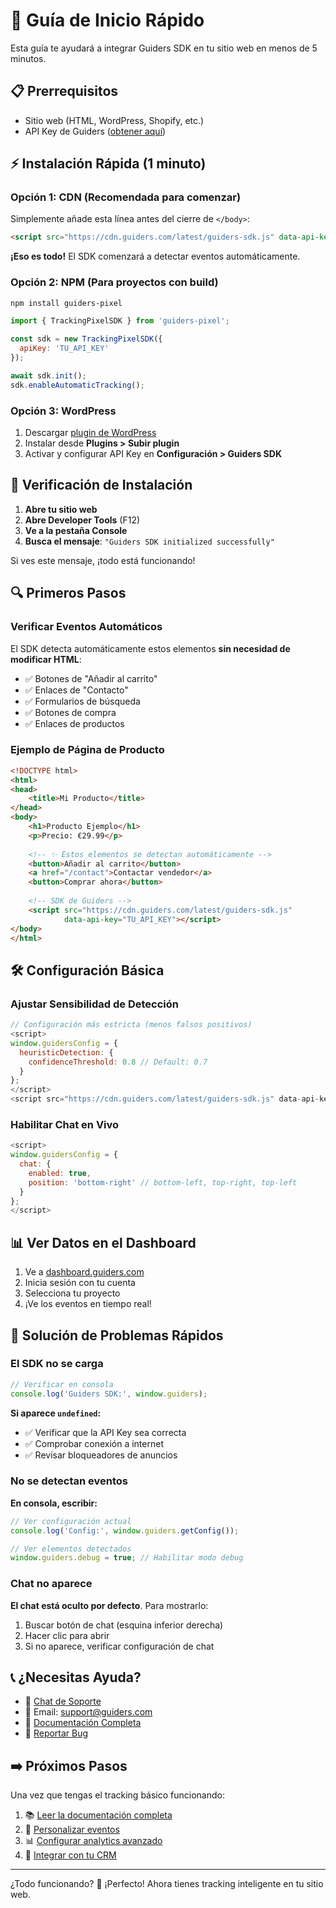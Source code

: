 # 🚀 Guía de Inicio Rápido

Esta guía te ayudará a integrar Guiders SDK en tu sitio web en menos de 5 minutos.

## 📋 Prerrequisitos

- Sitio web (HTML, WordPress, Shopify, etc.)
- API Key de Guiders ([obtener aquí](https://guiders.ancoradual.com))

## ⚡ Instalación Rápida (1 minuto)

### Opción 1: CDN (Recomendada para comenzar)

Simplemente añade esta línea antes del cierre de `</body>`:

```html
<script src="https://cdn.guiders.com/latest/guiders-sdk.js" data-api-key="TU_API_KEY"></script>
```

**¡Eso es todo!** El SDK comenzará a detectar eventos automáticamente.

### Opción 2: NPM (Para proyectos con build)

```bash
npm install guiders-pixel
```

```javascript
import { TrackingPixelSDK } from 'guiders-pixel';

const sdk = new TrackingPixelSDK({
  apiKey: 'TU_API_KEY'
});

await sdk.init();
sdk.enableAutomaticTracking();
```

### Opción 3: WordPress

1. Descargar [plugin de WordPress](../wordpress-plugin/)
2. Instalar desde **Plugins > Subir plugin**
3. Activar y configurar API Key en **Configuración > Guiders SDK**

## 🎯 Verificación de Instalación

1. **Abre tu sitio web**
2. **Abre Developer Tools** (F12)
3. **Ve a la pestaña Console**
4. **Busca el mensaje**: `"Guiders SDK initialized successfully"`

Si ves este mensaje, ¡todo está funcionando!

## 🔍 Primeros Pasos

### Verificar Eventos Automáticos

El SDK detecta automáticamente estos elementos **sin necesidad de modificar HTML**:

- ✅ Botones de "Añadir al carrito"
- ✅ Enlaces de "Contacto"
- ✅ Formularios de búsqueda
- ✅ Botones de compra
- ✅ Enlaces de productos

### Ejemplo de Página de Producto

```html
<!DOCTYPE html>
<html>
<head>
    <title>Mi Producto</title>
</head>
<body>
    <h1>Producto Ejemplo</h1>
    <p>Precio: €29.99</p>
    
    <!-- ✨ Estos elementos se detectan automáticamente -->
    <button>Añadir al carrito</button>
    <a href="/contact">Contactar vendedor</a>
    <button>Comprar ahora</button>
    
    <!-- SDK de Guiders -->
    <script src="https://cdn.guiders.com/latest/guiders-sdk.js" 
            data-api-key="TU_API_KEY"></script>
</body>
</html>
```

## 🛠️ Configuración Básica

### Ajustar Sensibilidad de Detección

```javascript
// Configuración más estricta (menos falsos positivos)
<script>
window.guidersConfig = {
  heuristicDetection: {
    confidenceThreshold: 0.8 // Default: 0.7
  }
};
</script>
<script src="https://cdn.guiders.com/latest/guiders-sdk.js" data-api-key="TU_API_KEY"></script>
```

### Habilitar Chat en Vivo

```javascript
<script>
window.guidersConfig = {
  chat: {
    enabled: true,
    position: 'bottom-right' // bottom-left, top-right, top-left
  }
};
</script>
```

## 📊 Ver Datos en el Dashboard

1. Ve a [dashboard.guiders.com](https://dashboard.guiders.com)
2. Inicia sesión con tu cuenta
3. Selecciona tu proyecto
4. ¡Ve los eventos en tiempo real!

## 🚨 Solución de Problemas Rápidos

### El SDK no se carga

```javascript
// Verificar en consola
console.log('Guiders SDK:', window.guiders);
```

**Si aparece `undefined`:**
- ✅ Verificar que la API Key sea correcta
- ✅ Comprobar conexión a internet
- ✅ Revisar bloqueadores de anuncios

### No se detectan eventos

**En consola, escribir:**
```javascript
// Ver configuración actual
console.log('Config:', window.guiders.getConfig());

// Ver elementos detectados
window.guiders.debug = true; // Habilitar modo debug
```

### Chat no aparece

**El chat está oculto por defecto**. Para mostrarlo:
1. Buscar botón de chat (esquina inferior derecha)
2. Hacer clic para abrir
3. Si no aparece, verificar configuración de chat

## 📞 ¿Necesitas Ayuda?

- 💬 [Chat de Soporte](https://guiders.ancoradual.com/support)
- 📧 Email: support@guiders.com
- 📖 [Documentación Completa](./PIXEL_ES.md)
- 🐛 [Reportar Bug](https://github.com/RogerPugaRuiz/guiders-sdk/issues)

## ➡️ Próximos Pasos

Una vez que tengas el tracking básico funcionando:

1. 📚 [Leer la documentación completa](./PIXEL_ES.md)
2. 🎨 [Personalizar eventos](./API_REFERENCE.md)
3. 📊 [Configurar analytics avanzado](./ADVANCED_CONFIG.md)
4. 🔧 [Integrar con tu CRM](./INTEGRATIONS.md)

---

¿Todo funcionando? 🎉 ¡Perfecto! Ahora tienes tracking inteligente en tu sitio web.